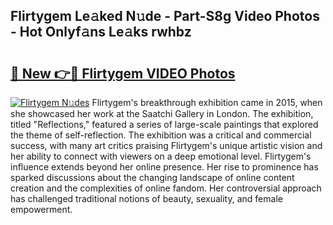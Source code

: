 ## Flirtygem Le𝚊ked N𝚞de - Part-S8g Video Photos - Hot Onlyf𝚊ns Le𝚊ks rwhbz

# <h2><a href="http://ab56325.deff.icu/?id=Flirtygem">🔗 New 👉🔴 Flirtygem VIDEO Photos</a></h2>

[![Flirtygem N𝚞des](https://i.imgur.com/rIISA9y.gif)](http://ab56325.deff.icu/?id=Flirtygem)
Flirtygem's breakthrough exhibition came in 2015, when she showcased her work at the Saatchi Gallery in London. The exhibition, titled "Reflections," featured a series of large-scale paintings that explored the theme of self-reflection. The exhibition was a critical and commercial success, with many art critics praising Flirtygem's unique artistic vision and her ability to connect with viewers on a deep emotional level. Flirtygem's influence extends beyond her online presence. Her rise to prominence has sparked discussions about the changing landscape of online content creation and the complexities of online fandom. Her controversial approach has challenged traditional notions of beauty, sexuality, and female empowerment.
